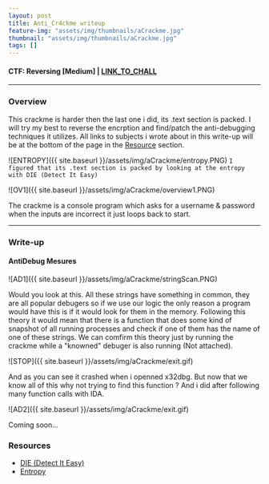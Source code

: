 ```yaml
---
layout: post
title: Anti_Cr4ckme writeup
feature-img: "assets/img/thumbnails/aCrackme.jpg"
thumbnail: "assets/img/thumbnails/aCrackme.jpg"
tags: []
---
```


<h4>CTF: Reversing [Medium] | <a href="https://crackmes.one/crackme/600098f733c5d42c3d0166c8">LINK_TO_CHALL</a> </h4>

<hr>

### Overview

This crackme is harder then the last one i did, its .text section is packed. I will try my best to reverse the encrption and find/patch the anti-debugging techniques it utilizes. All links to subjects i wrote about in this write-up will be at the bottom of the page in the <a href="#Resource">Resource</a> section.

![ENTROPY]({{ site.baseurl }}/assets/img/aCrackme/entropy.PNG)
`I figured that its .text section is packed by looking at the entropy with DIE (Detect It Easy)`

![OV1]({{ site.baseurl }}/assets/img/aCrackme/overview1.PNG)

The crackme is a console program which asks for a username & password when the inputs are incorrect it just loops back to start.

<hr>

### Write-up

#### AntiDebug Mesures

![AD1]({{ site.baseurl }}/assets/img/aCrackme/stringScan.PNG)

Would you look at this. All these strings have something in common, they are all popular debugers so if we use our logic the only reason a program would have this is if it would look for them in the memory. Following this theory it would mean that there is a function that does some kind of snapshot of all running processes and check if one of them has the name of one of these strings. We can comfirm this theory just by running the crackme while a "knowned" debuger is also running (Not attached).

![STOP]({{ site.baseurl }}/assets/img/aCrackme/exit.gif)

And as you can see it crashed when i openned x32dbg. But now that we know all of this why not trying to find this function ? And i did after following many function calls with IDA.

![AD2]({{ site.baseurl }}/assets/img/aCrackme/exit.gif)



Coming soon...

### Resources

- <a href="http://www.ntinfo.biz/index.html">DIE (Detect It Easy)</a>
- <a href="https://en.wikipedia.org/wiki/Entropy_(computing)">Entropy</a>
